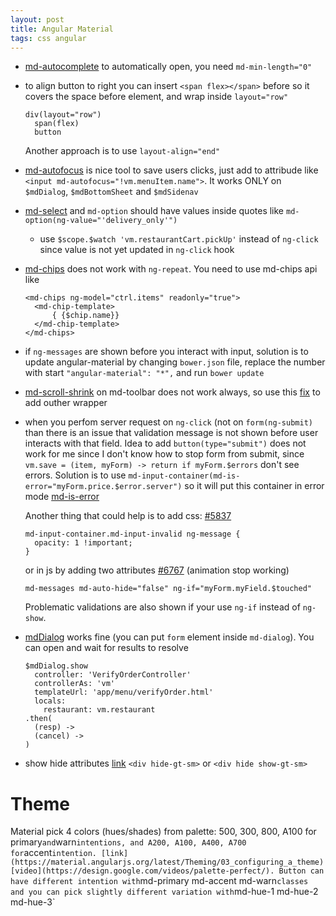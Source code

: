 ```yaml
---
layout: post
title: Angular Material
tags: css angular
---
```


* [md-autocomplete](https://material.angularjs.org/latest/demo/autocomplete) to
  automatically open, you need `md-min-length="0"`
* to align button to right you can insert `<span flex></span>` before so it
  covers the space before element, and wrap inside `layout="row"`

  ~~~
  div(layout="row")
    span(flex)
    button
  ~~~

  Another approach is to use `layout-align="end"`

* [md-autofocus](https://material.angularjs.org/1.0.4/api/directive/mdAutofocus)
  is nice tool to save users clicks, just add to attribude like `<input
  md-autofocus="!vm.menuItem.name">`. It works ONLY on `$mdDialog`,
  `$mdBottomSheet` and `$mdSidenav`

* [md-select](https://material.angularjs.org/latest/api/directive/mdSelect) and
  `md-option` should have values inside quotes like
  `md-option(ng-value="'delivery_only'")`

  * use `$scope.$watch 'vm.restaurantCart.pickUp'` instead of `ng-click` since
    value is not yet updated in `ng-click` hook

* [md-chips](https://github.com/angular/material/issues/2829) does not work with
  `ng-repeat`. You need to use md-chips api like

  ~~~
  <md-chips ng-model="ctrl.items" readonly="true">
    <md-chip-template>
        { {$chip.name}}
    </md-chip-template>
  </md-chips>
  ~~~

* if `ng-messages` are shown before you interact with input, solution is to
  update angular-material by changing
  `bower.json` file, replace the number with start `"angular-material": "*",`
  and run `bower update`

* [md-scroll-shrink](https://material.angularjs.org/latest/api/directive/mdToolbar)
  on md-toolbar does not work always, so use this
  [fix](http://codepen.io/mikkokam/pen/PqpZoN) to add outher wrapper

* when you perfom server request on `ng-click` (not on `form(ng-submit)` than
  there is an issue that validation message is not shown before user interacts
  with that field.
  Idea to add `button(type="submit")` does not work for me since I don't
  know how to stop form from submit, since `vm.save = (item, myForm) -> return
  if myForm.$errors` don't see errors.
  Solution is to use
  `md-input-container(md-is-error="myForm.price.$error.server")` so it will put
  this container in error mode
  [md-is-error](https://material.angularjs.org/latest/api/directive/mdInputContainer)

  Another thing that could help is to add css:
  [#5837](https://github.com/angular/material/issues/5837)

  ~~~
  md-input-container.md-input-invalid ng-message {
    opacity: 1 !important;
  }
  ~~~

  or in js by adding two attributes
  [#6767](https://github.com/angular/material/issues/6767) (animation stop working)

  ~~~
  md-messages md-auto-hide="false" ng-if="myForm.myField.$touched"
  ~~~

  Problematic validations are also shown if your use `ng-if` instead of
  `ng-show`.

* [mdDialog](https://material.angularjs.org/latest/api/directive/mdDialog) works
  fine (you can put `form` element inside `md-dialog`). You can open and wait
  for results to resolve

  ~~~
  $mdDialog.show
    controller: 'VerifyOrderController'
    controllerAs: 'vm'
    templateUrl: 'app/menu/verifyOrder.html'
    locals:
      restaurant: vm.restaurant
  .then(
    (resp) ->
    (cancel) ->
  )
  ~~~

* show hide attributes
  [link](https://material.angularjs.org/latest/layout/options) `<div
  hide-gt-sm>` or `<div hide show-gt-sm>`

# Theme

Material pick 4 colors (hues/shades) from palette: 500, 300, 800, A100 for
primary` and `warn` intentions, and A200, A100, A400, A700 for `accent`
intention.
[link](https://material.angularjs.org/latest/Theming/03_configuring_a_theme)
[video](https://design.google.com/videos/palette-perfect/).
Button can have different intention with `md-primary md-accent md-warn` classes
and you can pick slightly different variation with `md-hue-1 md-hue-2 md-hue-3`
